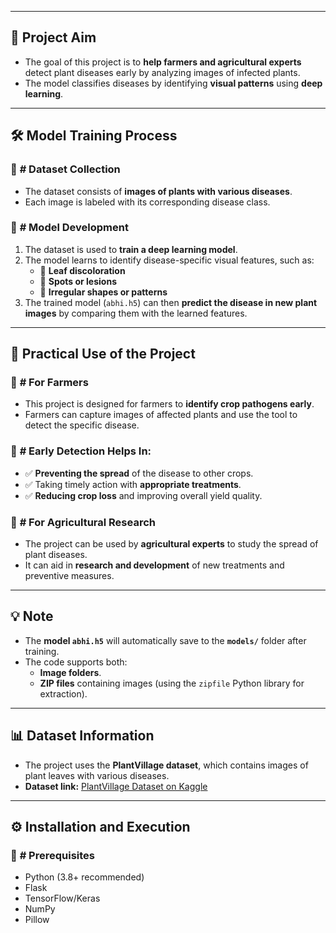 
---

## 🚀 **Project Aim**
- The goal of this project is to **help farmers and agricultural experts** detect plant diseases early by analyzing images of infected plants.
- The model classifies diseases by identifying **visual patterns** using **deep learning**.

---

## 🛠️ **Model Training Process**

### 🔹 **# Dataset Collection**
- The dataset consists of **images of plants with various diseases**.
- Each image is labeled with its corresponding disease class.

### 🔹 **# Model Development**
1. The dataset is used to **train a deep learning model**.
2. The model learns to identify disease-specific visual features, such as:
   - 🍃 **Leaf discoloration**
   - 🍂 **Spots or lesions**
   - 🌿 **Irregular shapes or patterns**
3. The trained model (`abhi.h5`) can then **predict the disease in new plant images** by comparing them with the learned features.

---

## 🌾 **Practical Use of the Project**

### 🔹 **# For Farmers**
- This project is designed for farmers to **identify crop pathogens early**.
- Farmers can capture images of affected plants and use the tool to detect the specific disease.

### 🔹 **# Early Detection Helps In:**
- ✅ **Preventing the spread** of the disease to other crops.
- ✅ Taking timely action with **appropriate treatments**.
- ✅ **Reducing crop loss** and improving overall yield quality.

### 🔹 **# For Agricultural Research**
- The project can be used by **agricultural experts** to study the spread of plant diseases.
- It can aid in **research and development** of new treatments and preventive measures.

---

## 💡 **Note**
- The **model `abhi.h5`** will automatically save to the **`models/`** folder after training.
- The code supports both:
   - **Image folders**.
   - **ZIP files** containing images (using the `zipfile` Python library for extraction).

---

## 📊 **Dataset Information**
- The project uses the **PlantVillage dataset**, which contains images of plant leaves with various diseases.
- **Dataset link:** [PlantVillage Dataset on Kaggle](https://www.kaggle.com/datasets/abdallahalidev/plantvillage-dataset)

---

## ⚙️ **Installation and Execution**

### 🔹 **# Prerequisites**
- Python (3.8+ recommended)
- Flask
- TensorFlow/Keras
- NumPy
- Pillow
